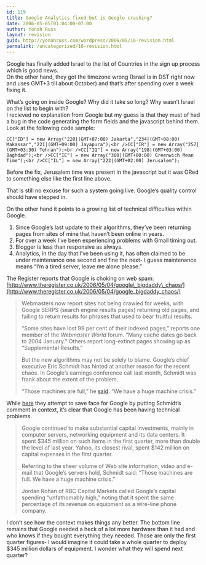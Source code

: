 ```yaml
---
id: 119
title: Google Analytics fixed but is Google crashing?
date: 2006-05-05T01:04:00-07:00
author: Yonah Russ
layout: revision
guid: http://yonahruss.com/wordpress/2006/05/16-revision.html
permalink: /uncategorized/16-revision.html
---
```

Google has finally added Israel to the list of Countries in the sign up process which is good news.  
On the other hand, they got the timezone wrong (Israel is in DST right now and uses GMT+3 till about October) and that&#8217;s after spending over a week fixing it.

What&#8217;s going on inside Google? Why did it take so long? Why wasn&#8217;t Israel on the list to begin with?  
I recieved no explanation from Google but my guess is that they must of had a bug in the code generating the form fields and the javascript behind them. Look at the following code sample:

    CC["ID"] = new Array("220|(GMT+07:00) Jakarta","234|(GMT+08:00) Makassar","221|(GMT+09:00) Jayapura");<br />CC["IR"] = new Array("257|(GMT+03:30) Tehran");<br />CC["IQ"] = new Array("198|(GMT+03:00) Baghdad");<br />CC["IE"] = new Array("300|(GMT+00:00) Greenwich Mean Time");<br />CC["IL"] = new Array("222|(GMT+02:00) Jerusalem");

Before the fix, Jerusalem time was present in the javascript but it was ORed to something else like the first line above.

That is still no excuse for such a system going live. Google&#8217;s quality control should have stepped in.

On the other hand it points to a growing list of technical difficulties within Google.

  1. Since Google&#8217;s last update to their algorithms, they&#8217;ve been returning pages from sites of mine that haven&#8217;t been online in years.
  2. For over a week I&#8217;ve been experiencing problems with Gmail timing out. 
  3. Blogger is less than responsive as always.
  4. Analytics, in the day that I&#8217;ve been using it, has often claimed to be under maintenance one second and fine the next- I guess maintenance means &#8220;I&#8217;m a tired server, leave me alone please.&#8221;

The Register reports that Google is choking on web spam: [http://www.theregister.co.uk/2006/05/04/google\_bigdaddy\_chaos/](http://www.theregister.co.uk/2006/05/04/google_bigdaddy_chaos/)

> Webmasters now report sites not being crawled for weeks, with Google SERPS (search engine results pages) returning old pages, and failing to return results for phrases that used to bear fruitful results.
> 
> &#8220;Some sites have lost 99 per cent of their indexed pages,&#8221; reports one member of the _Webmaster World_ forum. &#8220;Many cache dates go back to 2004 January.&#8221; Others report long-extinct pages showing up as &#8220;Supplemental Results.&#8221; 
> 
> But the new algorithms may not be solely to blame. Google&#8217;s chief executive Eric Schmidt has hinted at another reason for the recent chaos. In Google&#8217;s earnings conference call last month, Schmidt was frank about the extent of the problem.
> 
> &#8220;Those machines are full,&#8221; he <a href="http://www.iht.com/articles/2006/04/21/business/GOOGLE.php" target="_blank">said</a>. &#8220;We have a huge machine crisis.&#8221;

While [here](http://www.cincomsmalltalk.com/blog/blogView?showComments=true&entry=3324214398) they attempt to save face for Google by putting Schmidt&#8217;s comment in context, it&#8217;s clear that Google has been having technical problems.

> Google continued to make substantial capital investments, mainly in computer servers, networking equipment and its data centers. It spent $345 million on such items in the first quarter, more than double the level of last year. Yahoo, its closest rival, spent $142 million on capital expenses in the first quarter.
> 
> Referring to the sheer volume of Web site information, video and e-mail that Google&#8217;s servers hold, Schmidt said: &#8220;Those machines are full. We have a huge machine crisis.&#8221;
> 
> Jordan Rohan of RBC Capital Markets called Google&#8217;s capital spending &#8220;unfathomably high,&#8221; noting that it spent the same percentage of its revenue on equipment as a wire-line phone company.

I don&#8217;t see how the context makes things any better. The bottom line remains that Google needed a heck of a lot more hardware than it had and who knows if they bought everything they needed. Those are only the first quarter figures- I would imagine it could take a whole quarter to deploy $345 million dollars of equipment. I wonder what they will spend next quarter?